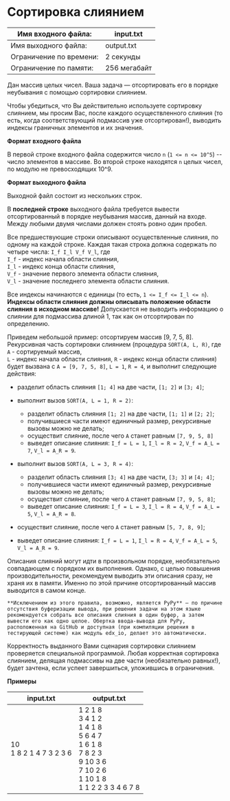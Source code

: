 # Сортировка слиянием


Имя входного файла:     |	input.txt
------------------------|-------------
Имя выходного файла:    |	output.txt
Ограничение по времени: |	2 секунды
Ограничение по памяти:  |	256 мегабайт


Дан массив целых чисел. Ваша задача — отсортировать его в порядке неубывания с помощью сортировки слиянием.

Чтобы убедиться, что Вы действительно используете сортировку слиянием, мы просим Вас, после каждого осуществленного слияния (то есть, когда соответствующий подмассив уже отсортирован!), выводить индексы граничных элементов и их значения.

**Формат входного файла**

В первой строке входного файла содержится число `n` (`1 <= n <= 10^5`) -- число элементов в массиве. Во второй строке находятся `n` целых чисел, по модулю не превосходящих 10^9.

**Формат выходного файла**

Выходной файл состоит из нескольких строк.

В **последней строке** выходного файла требуется вывести отсортированный в порядке неубывания массив, данный на входе. Между любыми двумя числами должен стоять ровно один пробел.

Все предшествующие строки описывают осуществленные слияния, по одному на каждой строке. Каждая такая строка должна содержать по четыре числа: `I_f I_l V_f V_l`, где  
`I_f` - индекс начала области слияния,  
`I_l` - индекс конца области слияния,  
`V_f` - значение первого элемента области слияния,  
`V_l` - значение последнего элемента области слияния.

Все индексы начинаются с единицы (то есть, `1 <= I_f <= I_l <= n`). **Индексы области слияния должны описывать положение области слияния в исходном массиве!** Допускается не выводить информацию о слиянии для подмассива длиной 1, так как он отсортирован по определению.

Приведем небольшой пример: отсортируем массив [9, 7, 5, 8]. Рекурсивная часть сортировки слиянием (процедура `SORT(A, L, R)`, где 
`A` - сортируемый массив,  
`L` - индекс начала области слияния,
`R` - индекс конца области слияния) будет вызвана с `A = [9, 7, 5, 8]`, `L = 1`, `R = 4`, и выполнит следующие действия:

- разделит область слияния `[1; 4]` на две части, `[1; 2]` и `[3; 4]`;
- выполнит вызов `SORT(A, L = 1, R = 2)`:
    -    разделит область слияния `[1; 2]` на две части, `[1; 1]` и `[2; 2]`;
    -    получившиеся части имеют единичный размер, рекурсивные вызовы можно не делать;
    -    осуществит слияние, после чего `A` станет равным `[7, 9, 5, 8]`
    -    выведет описание слияния: `I_f = L = 1`, `I_l = R = 2`, `V_f = A_L = 7`, `V_l = A_R = 9`.
- выполнит вызов `SORT(A, L = 3, R = 4)`:
    -    разделит область слияния `[3; 4]` на две части, `[3; 3]` и `[4; 4]`;
    -    получившиеся части имеют единичный размер, рекурсивные вызовы можно не делать;
    -    осуществит слияние, после чего `A` станет равным `[7, 9, 5, 8]`;
    -    выведет описание слияния: `I_f = L = 3`, `I_l = R = 4`, `V_f = A_L = 5`, `V_l = A_R = 8`.

- осуществит слияние, после чего `A` станет равным `[5, 7, 8, 9]`;
- выведет описание слияния: `I_f = L = 1`, `I_l = R = 4`, `V_f = A_L = 5`, `V_l = A_R = 9`.

Описания слияний могут идти в произвольном порядке, необязательно совпадающем с порядком их выполнения. Однако, с целью повышения производительности, рекомендуем выводить эти описания сразу, не храня их в памяти. Именно по этой причине отсортированный массив выводится в самом конце.

    **Исключением из этого правила, возможно, является PyPy** — по причине отсутствия буферизации вывода, при решения задачи на этом языке рекомендуется собрать все описания слияния в один буфер, а затем вывести его как одно целое. Обертка ввода-вывода для PyPy, расположенная на GitHub и доступная (при компиляции решения в тестирующей системе) как модуль edx_io, делает это автоматически.

Корректность выданного Вами сценария сортировки слиянием проверяется специальной программой. Любая корректная сортировка слиянием, делящая подмассивы на две части (необязательно равных!), будет зачтена, если успеет завершиться, уложившись в ограничения.

**Примеры**

input.txt        | output.txt
-----------------|-------------
10<br>1 8 2 1 4 7 3 2 3 6 | 1 2 1 8<br> 3 4 1 2<br> 1 4 1 8<br> 5 6 4 7<br> 1 6 1 8<br> 7 8 2 3<br> 9 10 3 6<br> 7 10 2 6<br> 1 10 1 8<br> 1 1 2 2 3 3 4 6 7 8 |

